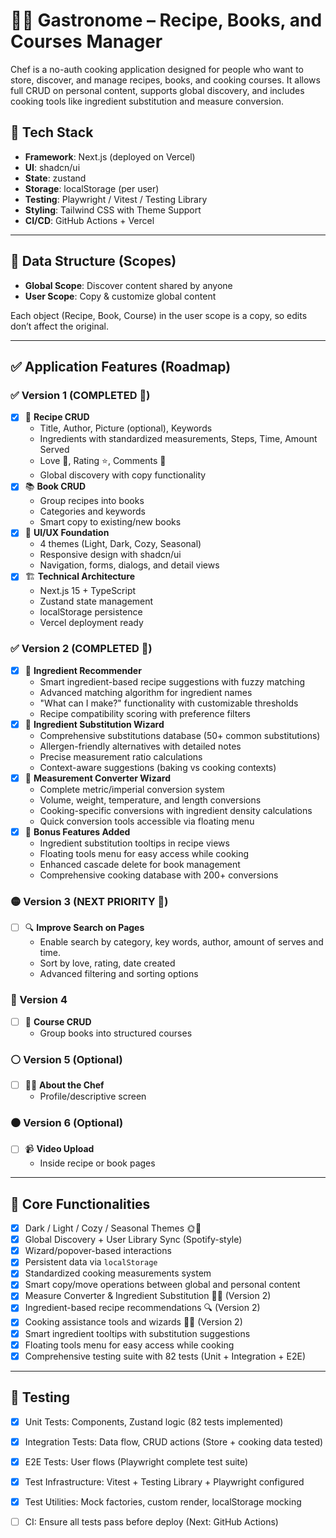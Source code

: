# 🧑‍🍳 Gastronome – Recipe, Books, and Courses Manager

Chef is a no-auth cooking application designed for people who want to store, discover, and manage recipes, books, and cooking courses. It allows full CRUD on personal content, supports global discovery, and includes cooking tools like ingredient substitution and measure conversion.

## 🧱 Tech Stack

- **Framework**: Next.js (deployed on Vercel)
- **UI**: shadcn/ui
- **State**: zustand
- **Storage**: localStorage (per user)
- **Testing**: Playwright / Vitest / Testing Library
- **Styling**: Tailwind CSS with Theme Support
- **CI/CD**: GitHub Actions + Vercel

---

## 🔄 Data Structure (Scopes)

- **Global Scope**: Discover content shared by anyone
- **User Scope**: Copy & customize global content

Each object (Recipe, Book, Course) in the user scope is a copy, so edits don’t affect the original.

---

## ✅ Application Features (Roadmap)

### ✅ Version 1 (COMPLETED 🎉)

- [x] 📄 **Recipe CRUD**
  - Title, Author, Picture (optional), Keywords
  - Ingredients with standardized measurements, Steps, Time, Amount Served
  - Love 💖, Rating ⭐, Comments 💬
  - Global discovery with copy functionality
- [x] 📚 **Book CRUD**
  - Group recipes into books
  - Categories and keywords
  - Smart copy to existing/new books
- [x] 🎨 **UI/UX Foundation**
  - 4 themes (Light, Dark, Cozy, Seasonal)
  - Responsive design with shadcn/ui
  - Navigation, forms, dialogs, and detail views
- [x] 🏗️ **Technical Architecture**
  - Next.js 15 + TypeScript
  - Zustand state management
  - localStorage persistence
  - Vercel deployment ready

### ✅ Version 2 (COMPLETED 🎉)

- [x] 🧪 **Ingredient Recommender**
  - Smart ingredient-based recipe suggestions with fuzzy matching
  - Advanced matching algorithm for ingredient names
  - "What can I make?" functionality with customizable thresholds
  - Recipe compatibility scoring with preference filters
- [x] 🔁 **Ingredient Substitution Wizard**
  - Comprehensive substitutions database (50+ common substitutions)
  - Allergen-friendly alternatives with detailed notes
  - Precise measurement ratio calculations
  - Context-aware suggestions (baking vs cooking contexts)
- [x] 📏 **Measurement Converter Wizard**
  - Complete metric/imperial conversion system
  - Volume, weight, temperature, and length conversions
  - Cooking-specific conversions with ingredient density calculations
  - Quick conversion tools accessible via floating menu
- [x] 🎁 **Bonus Features Added**
  - Ingredient substitution tooltips in recipe views
  - Floating tools menu for easy access while cooking
  - Enhanced cascade delete for book management
  - Comprehensive cooking database with 200+ conversions

### 🟡 Version 3 (NEXT PRIORITY 🎯)

- [ ] 🔍 **Improve Search on Pages**
  - Enable search by category, key words, author, amount of serves and time.
  - Sort by love, rating, date created
  - Advanced filtering and sorting options

### 🔴 Version 4

- [ ] 🏫 **Course CRUD**
  - Group books into structured courses

### ⚪ Version 5 (Optional)

- [ ] 🧑‍🍳 **About the Chef**
  - Profile/descriptive screen

### ⚫ Version 6 (Optional)

- [ ] 📹 **Video Upload**
  - Inside recipe or book pages

---

## 🔑 Core Functionalities

- [x] Dark / Light / Cozy / Seasonal Themes 🌞🌚
- [x] Global Discovery + User Library Sync (Spotify-style)
- [x] Wizard/popover-based interactions
- [x] Persistent data via `localStorage`
- [x] Standardized cooking measurements system
- [x] Smart copy/move operations between global and personal content
- [x] Measure Converter & Ingredient Substitution 🧮🧂 (Version 2)
- [x] Ingredient-based recipe recommendations 🔍 (Version 2)
- [x] Cooking assistance tools and wizards 🧙‍♂️ (Version 2)
- [x] Smart ingredient tooltips with substitution suggestions
- [x] Floating tools menu for easy access while cooking
- [x] Comprehensive testing suite with 82 tests (Unit + Integration + E2E)

---

## 🧪 Testing

- [x] Unit Tests: Components, Zustand logic (82 tests implemented)
- [x] Integration Tests: Data flow, CRUD actions (Store + cooking data tested)
- [x] E2E Tests: User flows (Playwright complete test suite)
- [x] Test Infrastructure: Vitest + Testing Library + Playwright configured
- [x] Test Utilities: Mock factories, custom render, localStorage mocking
- [ ] CI: Ensure all tests pass before deploy (Next: GitHub Actions)

